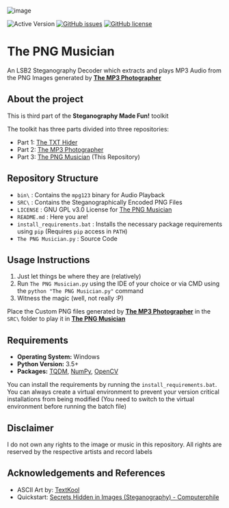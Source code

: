 ![image](https://user-images.githubusercontent.com/51400137/183271112-234bc214-c38f-43aa-8267-f473f56182f4.png)

![Active Version](https://img.shields.io/badge/version-v2022.07.19-blue)
[![GitHub issues](https://img.shields.io/github/issues/SagarDevAchar/ThePNGMusician)](https://github.com/SagarDevAchar/ThePNGMusician/issues)
[![GitHub license](https://img.shields.io/github/license/SagarDevAchar/ThePNGMusician)](https://github.com/SagarDevAchar/ThePNGMusician/blob/main/LICENSE)

<!--
<p align="center">
  <a href="https://github.com/SagarDevAchar/ThePNGMusician">
    <img align="center" src="https://img.shields.io/badge/version-v2022.07.19-blue" />
  </a>
  <a href="https://github.com/SagarDevAchar/ThePNGMusician/issues">
    <img align="center" src="https://img.shields.io/github/license/SagarDevAchar/ThePNGMusician" />
  </a>
  <a href="https://github.com/SagarDevAchar/ThePNGMusician/blob/main/LICENSE">
    <img align="center" src="https://img.shields.io/github/license/SagarDevAchar/ThePNGMusician" />
  </a>
</p>
-->

# The PNG Musician

An LSB2 Steganography Decoder which extracts and plays MP3 Audio from the PNG Images generated by [**The MP3 Photographer**](https://github.com/SagarDevAchar/TheMP3Photographer)

## About the project

This is third part of the **Steganography Made Fun!** toolkit

The toolkit has three parts divided into three repositories:

- Part 1: [The TXT Hider](https://sagardevachar.github.io/TheTXTHider/)
- Part 2: [The MP3 Photographer](https://sagardevachar.github.io/TheMP3Photographer/)
- Part 3: [The PNG Musician](https://sagardevachar.github.io/ThePNGMusician/) (This Repository)

## Repository Structure

- `bin\` : Contains the `mpg123` binary for Audio Playback
- `SRC\` : Contains the Steganographically Encoded PNG Files
- `LICENSE` : GNU GPL v3.0 License for [The PNG Musician](https://github.com/SagarDevAchar/ThePNGMusician)
- `README.md` : Here you are!
- `install_requirements.bat` : Installs the necessary package requirements using `pip` (Requires `pip` access in `PATH`)
- `The PNG Musician.py` : Source Code

## Usage Instructions

1. Just let things be where they are (relatively)
1. Run `The PNG Musician.py` using the IDE of your choice or via CMD using the `python "The PNG Musician.py"` command
1. Witness the magic (well, not really :P)

Place the Custom PNG files generated by [**The MP3 Photographer**](https://github.com/SagarDevAchar/TheMP3Photographer) in the `SRC\` folder to play it in [**The PNG Musician**](https://github.com/SagarDevAchar/ThePNGMusician)

## Requirements

- **Operating System:** Windows
- **Python Version:** 3.5+
- **Packages:** [TQDM](https://tqdm.github.io/), [NumPy](https://numpy.org/), [OpenCV](https://opencv.org/)

You can install the requirements by running the `install_requirements.bat`. You can always create a virtual environment to prevent your version critical installations from being modified (You need to switch to the virtual environment before running the batch file)

## Disclaimer

I do not own any rights to the image or music in this repository. All rights are reserved by the respective artists and record labels

## Acknowledgements and References

- ASCII Art by: [TextKool](https://textkool.com/en)
- Quickstart: [Secrets Hidden in Images (Steganography) - Computerphile](https://youtu.be/TWEXCYQKyDc)
